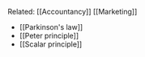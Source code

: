 Related: [[Accountancy]] [[Marketing]]

- [[Parkinson's law]]
- [[Peter principle]]
- [[Scalar principle]]
